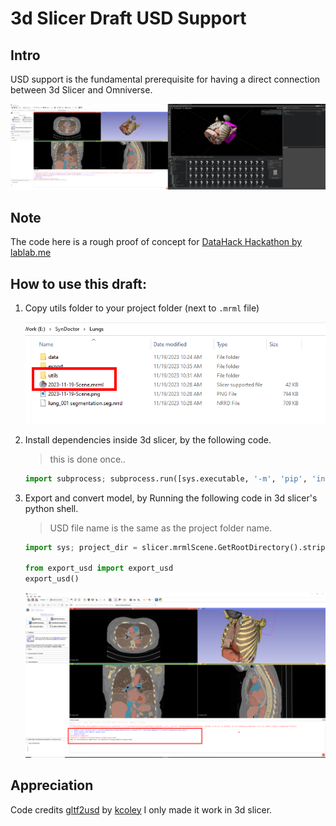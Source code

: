 # 3d Slicer Draft USD Support

## Intro

USD support is the fundamental prerequisite for having a direct connection between 3d Slicer and Omniverse.

![3d slicer and omniverse](screencaptures/From_3d_slicer_to_omniverse.png)

## Note
The code here is a rough proof of concept for [DataHack Hackathon by lablab.me](https://lablab.me/event/virtual-ai-datathon)

## How to use this draft: 

1. Copy utils folder to your project folder (next to `.mrml` file)

    ![copy utils folder](screencaptures/copy_utils_folder.png)

2. Install dependencies inside 3d slicer, by the following code.
    > this is done once.. 
    ```python
    import subprocess; subprocess.run([sys.executable, '-m', 'pip', 'install', 'usd-core']); subprocess.run([sys.executable, '-m', 'pip', 'install', 'unicodedata'])
    ```
3. Export and convert model, by Running the following code in 3d slicer's python shell.
    > USD file name is the same as the project folder name.
    ```python
    import sys; project_dir = slicer.mrmlScene.GetRootDirectory().strip("/"); sys.path.append("{}/utils".format(project_dir))

    from export_usd import export_usd
    export_usd()
    ```

    ![run code in slicer](screencaptures/3dslicer_run_code.png)

## Appreciation
   Code credits [gltf2usd](https://github.com/kcoley/gltf2usd) by [kcoley](https://github.com/kcoley)
   I only made it work in 3d slicer.